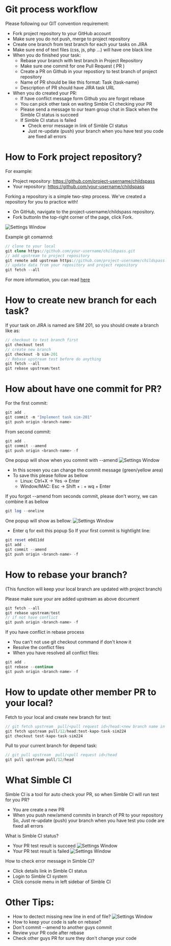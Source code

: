 Git process workflow
=====================

Please following our GIT convention requirement:

- Fork project repository to your GitHub account
- Make sure you do not push, merge to project repository
- Create one branch from test branch for each your tasks on JIRA
- Make sure end of text files (css, js, php ...) will have one black line
- When you do finished your task:
  - Rebase your branch with test branch in Project Repository
  - Make sure one commit for one Pull Request ( PR )
  - Create a PR on Github in your repostiory to test branch of project repository
  - Name of PR should be like this format: Task {task-name}
  - Description of PR should have JIRA task URL
- When you do created your PR:
  - If have conflict message form Github you are forgot rebase
  - You can pick other task on waiting Simble CI checking your PR
  - Please send a message to our team group chat in Slack when the Simble CI status is succeed
  - If Simble CI status is failed
    - Check error message in link of Simble CI status
    - Just re-update (push) your branch when you have test you code are fixed all errors

How to Fork project repository?
=====================
For example: 
  - Project repository: https://github.com/project-username/childspass
  - Your repository: https://github.com/your-username/childspass
  
Forking a repository is a simple two-step process. We've created a repository for you to practice with!
- On GitHub, navigate to the project-username/childspass repository.
- Fork buttonIn the top-right corner of the page, click Fork.

![Settings Window](https://raw.github.com/vantienvnn/php-team-workflow/master/images/fork.PNG)

Example git comamnd:

```php
// clone to your local
git clone https://github.com/your-username/childspass.git
// add upstream to project repository
git remote add upstream https://github.com/project-username/childspass.git
// update data from your repository and project repository
git fetch --all
```

For more information, you can read [here](https://help.github.com/articles/fork-a-repo/)

How to create new branch for each task?
=====================
If your task on JIRA is named are SIM 201, so you should create a branch like as:
```php
// checkout to test branch first
git checkout test
// create new branch
git checkout -b sim-201
// Rebase upstream test before do anything
git fetch --all
git rebase upstream/test
```

How about have one commit for PR?
=====================
For the first commit:
```php
git add .
git commit -m "Implement task sim-201"
git push origin <branch-name>
```
From second commit:
```php
git add .
git commit --amend
git push origin <branch-name> -f
```
One popup will show when you commit with --amend
![Settings Window](https://raw.github.com/vantienvnn/php-team-workflow/master/images/commit_amend.PNG)
- In this screen you can change the commit message (green/yellow area)
- To save this please follow as bellow
  - Linux: Ctrl+X -> Yes -> Enter
  - Window/MAC: Esc -> Shift + : + wq + Enter

If you forgot --amend from seconds commit, please don't worry, we can combine it as bellow
```php
git log --oneline
```
One popup will show as bellow:
![Settings Window](https://raw.github.com/vantienvnn/php-team-workflow/master/images/commit_log.PNG)
- Enter q for exit this popup
So If your first commit is hightlight line:
```php
git reset e0d11dd
git add .
git commit --amend
git push origin <branch-name> -f
```

How to rebase your branch?
=====================
(This function will keep your local branch are updated with project branch)

Please make sure your are added upstream as above document
```php
git fetch --all
git rebase upstream/test
// if not have conflict
git push origin <branch-name> -f
```
If you have conflict in rebase process
- You can't not use git checkout command if don't know it
- Resolve the conflict files
- When you have resolved all conflict files:
```php
git add .
git rebase --continue
git push origin <branch-name> -f
```
  
How to update other member PR to your local?
=====================
Fetch to your local and create new branch for test:
```php
// git fetch upstream  pull/<pull request id>/head:<new branch name in your local>
git fetch upstream pull/12/head:test-kapo-task-sim224
git checkout test-kapo-task-sim224
```
Pull to your current branch for depend task:
```php
// git pull upstream  pull/<pull request id>/head
git pull upstream pull/12/head
```

What Simble CI
=====================
Simble CI is a tool for auto check your PR, so when Simble CI will run test for you PR?
- You are create a new PR
- When you push new/amend commits in branch of PR to your repository
  So, Just re-update (push) your branch when you have test you code are fixed all errors

What is Simble CI status?
- Your PR test result is succeed
 ![Settings Window](https://raw.github.com/vantienvnn/php-team-workflow/master/images/simble-ci-ok.PNG)
- Your PR test result is failed
 ![Settings Window](https://raw.github.com/vantienvnn/php-team-workflow/master/images/simble-ci-fail.PNG)

How to check error message in Simble CI?
- Click details link in Simble CI status
- Login to Simble CI system
- Click console menu in left sidebar of Simble CI

Other Tips:
=====================
- How to dectect missing new line in end of file?
 ![Settings Window](https://raw.github.com/vantienvnn/php-team-workflow/master/images/missing_newline.PNG)
- How to keep your code is safe on rebase?
 - Don't commit --amend to another guys commit
 - Review your PR code after rebase
 - Check other guys PR for sure they don't change your code
